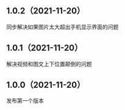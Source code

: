 ## 1.0.2（2021-11-20）
同步解决如果图片太大超出手机显示界面的问题
## 1.0.1（2021-11-20）
解决视频和图文上下位置颠倒的问题
## 1.0.0（2021-11-20）
发布第一个版本
